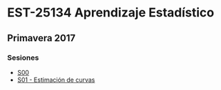 # EST-25134 Aprendizaje Estadístico

## Primavera 2017

### Sesiones

* <a href='https://github.com/jcmartinezovando/est25134_2017a/blob/master/referencias/Breiman%20-%20Statistical%20Modeling%20(The%20Two%20Cultures)%20-%202001.pdf'>S00</a>
* <a href='https://github.com/jcmartinezovando/est25134_2017a/blob/master/referencias/Efron%20-%20A%20250-Year%20Argument%20-%202013.pdf'>S01 - Estimación de curvas</a>



